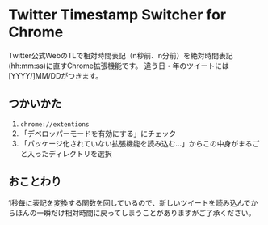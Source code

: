 # Twitter Timestamp Switcher for Chrome

Twitter公式WebのTLで相対時間表記（n秒前、n分前）を絶対時間表記(hh:mm:ss)に直すChrome拡張機能です。
違う日・年のツイートには[YYYY/]MM/DDがつきます。

## つかいかた
1. `chrome://extentions`
2. 「デベロッパーモードを有効にする」にチェック
3. 「パッケージ化されていない拡張機能を読み込む…」からこの中身がまるごと入ったディレクトリを選択

## おことわり
1秒毎に表記を変換する関数を回しているので、新しいツイートを読み込んでからほんの一瞬だけ相対時間に戻ってしまうことがありますがご了承ください。
